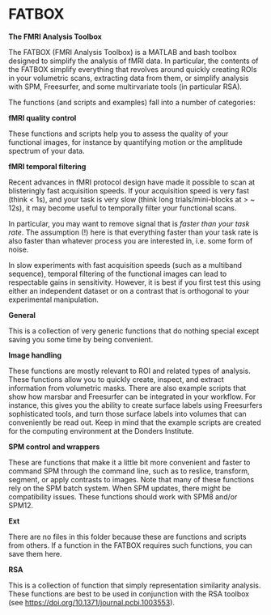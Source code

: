 # FATBOX
**The FMRI Analysis Toolbox**

The FATBOX (FMRI Analysis Toolbox) is a MATLAB and bash toolbox designed to simplify the analysis of fMRI data. In particular, the contents of the FATBOX simplify everything that revolves around quickly creating ROIs in your volumetric scans, extracting data from them, or simplify analysis with SPM, Freesurfer, and some multirvariate tools (in particular RSA).

The functions (and scripts and examples) fall into a number of categories: 

**fMRI quality control**

These functions and scripts help you to assess the quality of your functional images, for instance by quantifying motion or the amplitude spectrum of your data. 

**fMRI temporal filtering**

Recent advances in fMRI protocol design have made it possible to scan at blisteringly fast acquisition speeds. If your acquisition speed is very fast (think < 1s), and your task is very slow (think long trials/mini-blocks at > ~ 12s), it may become useful to temporally filter your functional scans. 

In particular, you may want to remove signal that is *faster than your task rate*. The assumption (!) here is that everything faster than your task rate is also faster than whatever process you are interested in, i.e. some form of noise.

In slow experiments with fast acquisition speeds (such as a multiband sequence), temporal filtering of the functional images can lead to respectable gains in sensitivity. However, it is best if you first test this using either an independent dataset or on a contrast that is orthogonal to your experimental manipulation. 

**General**

This is a collection of very generic functions that do nothing special except saving you some time by being convenient.

**Image handling**

These functions are mostly relevant to ROI and related types of analysis. These functions allow you to quickly create, inspect, and extract information from volumetric masks. There are also example scripts that show how marsbar and Freesurfer can be integrated in your workflow. For instance, this gives you the ability to create surface labels using Freesurfers sophisticated tools, and turn those surface labels into volumes that can conveniently be read out. Keep in mind that the example scripts are created for the computing environment at the Donders Institute.

**SPM control and wrappers**

These are functions that make it a little bit more convenient and faster to command SPM through the command line, such as to reslice, transform, segment, or apply contrasts to images. Note that many of these functions rely on the SPM batch system. When SPM updates, there might be compatibility issues. These functions should work with SPM8 and/or SPM12.

**Ext**

There are no files in this folder because these are functions and scripts from others. If a function in the FATBOX requires such functions, you can save them here.

**RSA**

This is a collection of function that simply representation similarity analysis. These functions are best to be used in conjunction with the RSA toolbox (see https://doi.org/10.1371/journal.pcbi.1003553).
